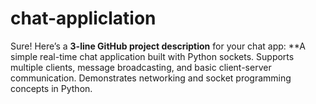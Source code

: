 # chat-appliclation
Sure! Here’s a **3-line GitHub project description** for your chat app:  **A simple real-time chat application built with Python sockets. Supports multiple clients, message broadcasting, and basic client-server communication. Demonstrates networking and socket programming concepts in Python.
